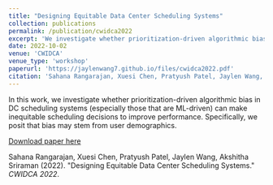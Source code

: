 ```yaml
---
title: "Designing Equitable Data Center Scheduling Systems"
collection: publications
permalink: /publication/cwidca2022
excerpt: 'We investigate whether prioritization-driven algorithmic bias in DC scheduling systems (especially those that are ML-driven) can make inequitable scheduling decisions to improve performance'
date: 2022-10-02
venue: 'CWIDCA'
venue_type: 'workshop'
paperurl: 'https://jaylenwang7.github.io/files/cwidca2022.pdf'
citation: 'Sahana Rangarajan, Xuesi Chen, Pratyush Patel, Jaylen Wang, Akshitha Sriraman (2022). &quot;Designing Equitable Data Center Scheduling Systems.&quot; <i>CWIDCA 2022</i>.'
---
```

In this work, we investigate whether prioritization-driven algorithmic bias in DC scheduling systems (especially those that are ML-driven) can make inequitable scheduling decisions to improve performance. Specifically, we posit that bias may stem from user demographics.

[Download paper here](https://jaylenwang7.github.io/files/cwidca2022.pdf)

Sahana Rangarajan, Xuesi Chen, Pratyush Patel, Jaylen Wang, Akshitha Sriraman (2022). &quot;Designing Equitable Data Center Scheduling Systems.&quot; <i>CWIDCA 2022</i>.
